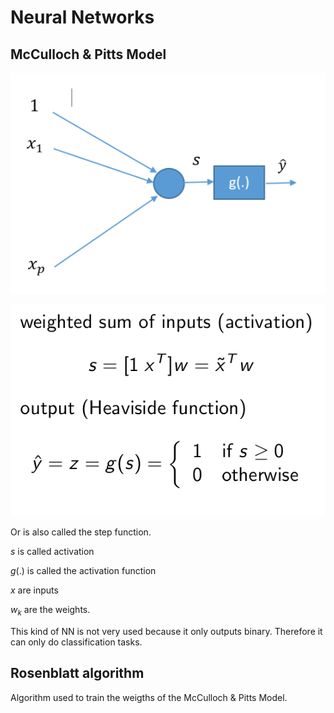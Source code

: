 # Neural Networks 

## McCulloch & Pitts Model 

![picture 1](%24%7Bpath%7D/img/1e5dbf86cfdc6367f87360f616898a3fcae4608f3db2af2bc1b24c1d08fd79a6.png)  

![picture 2](%24%7Bpath%7D/img/c0fc8215ef7cca5e8c9e429c038b140a1a1804f36dd760eb1b3518cdb7de2dea.png)  

Or is also called the step function.

$s$ is called activation

$g(.)$ is called the activation function 

$x$ are inputs

$w_k$ are the weights.

This kind of NN is not very used because it only outputs binary. Therefore it can only do classification tasks. 

## Rosenblatt algorithm 

Algorithm used to train the weigths of the McCulloch & Pitts Model. 
